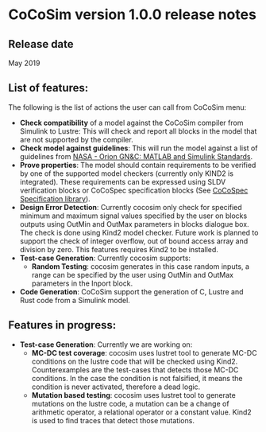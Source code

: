 CoCoSim version 1.0.0 release notes
===================================

Release date
------------

May 2019

List of features:
----------------
The following is the list of actions the user can call from CoCoSim menu:
* **Check compatibility** of a model against the CoCoSim compiler from Simulink to Lustre: This will check and report all blocks in the model that are not supported by the compiler. 
* **Check model against guidelines**: This will run the model against a list of guidelines from [NASA - Orion GN&C: MATLAB and Simulink Standards](https://www.mathworks.com/solutions/aerospace-defense/standards/nasa.html).
* **Prove properties**: The model should contain requirements to be verified by one of the supported model checkers (currently only KIND2 is integrated). These requirements can be expressed using SLDV verification blocks or CoCoSpec specification blocks (See [CoCoSpec Specification library](doc/cocosim_iowa_doc/specificationLibrary.md)). 
* **Design Error Detection**: Currently cocosim only check for specified minimum and maximum signal values specified by the user on blocks outputs using OutMin and OutMax parameters in blocks dialogue box. The check is done using Kind2 model checker. Future work is planned to support the check of integer overflow, out of bound access array and division by zero.
This features requires Kind2 to be installed.
* **Test-case Generation**: Currently cocosim supports:
    * **Random Testing**: cocosim generates in this case random inputs, a range can be specified by the user using OutMin and OutMax parameters in the Inport block.
* **Code Generation**: CoCoSim support the generation of C, Lustre and Rust code from a Simulink model.




Features in progress:
---------------------

* **Test-case Generation**: Currently we are working on:
    * **MC-DC test coverage**: cocosim uses lustret tool to generate MC-DC conditions on the lustre code that will be checked using Kind2. Counterexamples are the test-cases that detects those MC-DC conditions. In the case the condition is not falsified, it means the condition is never activated, therefore a dead logic. 
    * **Mutation based testing**: cocosim uses lustret tool to generate mutations on the lustre code, a mutation can be a change of arithmetic operator, a relational operator or a constant value. Kind2 is used to find traces that detect those mutations.
    